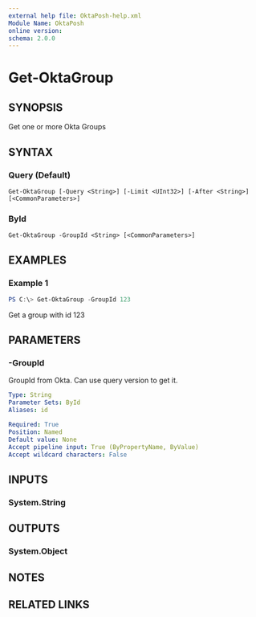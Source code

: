 ```yaml
---
external help file: OktaPosh-help.xml
Module Name: OktaPosh
online version:
schema: 2.0.0
---
```


# Get-OktaGroup

## SYNOPSIS
Get one or more Okta Groups

## SYNTAX

### Query (Default)
```
Get-OktaGroup [-Query <String>] [-Limit <UInt32>] [-After <String>] [<CommonParameters>]
```

### ById
```
Get-OktaGroup -GroupId <String> [<CommonParameters>]
```

## EXAMPLES

### Example 1
```powershell
PS C:\> Get-OktaGroup -GroupId 123
```

Get a group with id 123

## PARAMETERS

### -GroupId
GroupId from Okta. Can use query version to get it.

```yaml
Type: String
Parameter Sets: ById
Aliases: id

Required: True
Position: Named
Default value: None
Accept pipeline input: True (ByPropertyName, ByValue)
Accept wildcard characters: False
```

<!-- #include "./params/query.md" -->
<!-- #include "./params/limit.md" -->
<!-- #include "./params/after.md" -->

<!-- #include "./params/common-parameters.md" -->


## INPUTS

### System.String

## OUTPUTS

### System.Object
## NOTES

## RELATED LINKS
